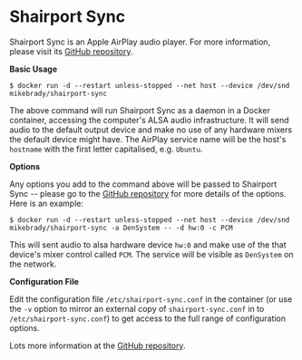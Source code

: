 # Shairport Sync

Shairport Sync is an Apple AirPlay audio player. For more information, please visit its [GitHub repository](https://github.com/mikebrady/shairport-sync).

**Basic Usage**

```
$ docker run -d --restart unless-stopped --net host --device /dev/snd mikebrady/shairport-sync
```
The above command will run Shairport Sync as a daemon in a Docker container, accessing the computer's ALSA audio infrastructure. It will send audio to the default output device and make no use of any hardware mixers the default device might have. The AirPlay service name will be the host's `hostname` with the first letter capitalised, e.g. `Ubuntu`.

**Options**

Any options you add to the command above will be passed to Shairport Sync -- please go to the [GitHub repository](https://github.com/mikebrady/shairport-sync) for more details of the options. Here is an example:
```
$ docker run -d --restart unless-stopped --net host --device /dev/snd mikebrady/shairport-sync -a DenSystem -- -d hw:0 -c PCM
```
This will sent audio to alsa hardware device `hw:0` and make use of the that device's mixer control called `PCM`. The service will be visible as `DenSystem` on the network.

**Configuration File**

Edit the configuration file `/etc/shairport-sync.conf` in the container (or use the `-v` option to mirror an external copy of `shairport-sync.conf` in to `/etc/shairport-sync.conf`) to get access to the full range of configuration options.

Lots more information at the [GitHub repository](https://github.com/mikebrady/shairport-sync).

